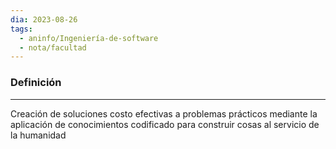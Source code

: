 ```yaml
---
dia: 2023-08-26
tags:
  - aninfo/Ingeniería-de-software
  - nota/facultad
---
```

### Definición
---
Creación de soluciones costo efectivas a problemas prácticos mediante la aplicación de conocimientos codificado para construir cosas al servicio de la humanidad